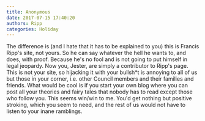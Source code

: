 ```yaml
---
title: Anonymous
date: 2017-07-15 17:40:20
authors: Ripp
categories: Holiday
---
```


 The difference is (and I hate that it has to be explained to you) this is Francis Ripp's site, not yours.  So he can say whatever the hell he wants to, and does, with proof.  Because he's no fool and is not going to put himself in legal jeopardy.  Now you, Jester, are simply a contributor to Ripp's page.  This is not your site, so hijacking it with your bullsh*t is annoying to all of us but those in your corner, i.e. other Council members and their families and friends.  What would be cool is if you start your own blog where you can post all your theories and fairy tales that nobody has to read except those who follow you.  This seems win/win to me.  You'd get nothing but positive stroking, which you seem to need, and the rest of us would not have to listen to your inane ramblings.